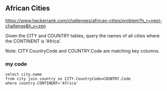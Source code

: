 ## African Cities

https://www.hackerrank.com/challenges/african-cities/problem?h_r=next-challenge&h_v=zen

Given the CITY and COUNTRY tables, query the names of all cities where the CONTINENT is 'Africa'.

Note: CITY.CountryCode and COUNTRY.Code are matching key columns.

### my code
```mysql
select city.name
from city join country on CITY.CountryCode=COUNTRY.Code
where country.CONTINENT='Africa'
```
